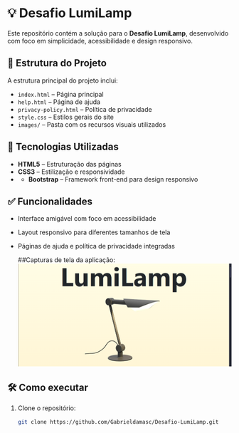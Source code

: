 # 💡 Desafio LumiLamp

Este repositório contém a solução para o **Desafio LumiLamp**, desenvolvido com foco em simplicidade, acessibilidade e design responsivo.

## 📁 Estrutura do Projeto

A estrutura principal do projeto inclui:

- `index.html` – Página principal
- `help.html` – Página de ajuda
- `privacy-policy.html` – Política de privacidade
- `style.css` – Estilos gerais do site
- `images/` – Pasta com os recursos visuais utilizados

## 🚀 Tecnologias Utilizadas

- **HTML5** – Estruturação das páginas
- **CSS3** – Estilização e responsividade
- - **Bootstrap** – Framework front-end para design responsivo

## ✅ Funcionalidades

- Interface amigável com foco em acessibilidade
- Layout responsivo para diferentes tamanhos de tela
- Páginas de ajuda e política de privacidade integradas

  ##Capturas de tela da aplicação:
  ![Início da página](images/img-start.png)

## 🛠️ Como executar

1. Clone o repositório:
   ```bash
   git clone https://github.com/Gabrieldamasc/Desafio-LumiLamp.git
